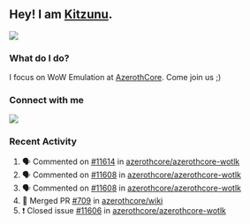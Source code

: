 ## Hey! I am [Kitzunu](https://Github.com/Kitzunu).

<!--<a href="https://github-readme-stats.kitzunu.vercel.app/api?username=Kitzunu&show_icons=true&theme=dark">
  <img align="center" src="https://github-readme-stats.kitzunu.vercel.app/api?username=Kitzunu&show_icons=true&theme=dark" />
</a>-->
<a href="https://github-readme-stats.kitzunu.vercel.app/api?username=Kitzunu&show_icons=true&theme=dark">
  <img align="center" src="https://github-readme-stats.vercel.app/api/top-langs/?username=Kitzunu&layout=compact&theme=dark" />
</a>

### What do I do?

I focus on WoW Emulation at [AzerothCore](https://Github.com/AzerothCore). Come join us ;)

### Connect with me
[![](https://img.shields.io/badge/AzerothCore%20Discord-Connect%20with%20me!-green)](https://discord.com/invite/gkt4y2x)

### Recent Activity

<!--START_SECTION:activity-->
1. 🗣 Commented on [#11614](https://github.com/azerothcore/azerothcore-wotlk/issues/11614) in [azerothcore/azerothcore-wotlk](https://github.com/azerothcore/azerothcore-wotlk)
2. 🗣 Commented on [#11608](https://github.com/azerothcore/azerothcore-wotlk/issues/11608) in [azerothcore/azerothcore-wotlk](https://github.com/azerothcore/azerothcore-wotlk)
3. 🗣 Commented on [#11608](https://github.com/azerothcore/azerothcore-wotlk/issues/11608) in [azerothcore/azerothcore-wotlk](https://github.com/azerothcore/azerothcore-wotlk)
4. 🎉 Merged PR [#709](https://github.com/azerothcore/wiki/pull/709) in [azerothcore/wiki](https://github.com/azerothcore/wiki)
5. ❗️ Closed issue [#11606](https://github.com/azerothcore/azerothcore-wotlk/issues/11606) in [azerothcore/azerothcore-wotlk](https://github.com/azerothcore/azerothcore-wotlk)
<!--END_SECTION:activity-->
